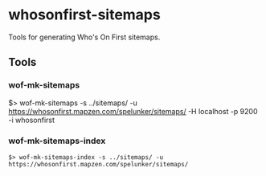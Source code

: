 # whosonfirst-sitemaps

Tools for generating Who's On First sitemaps.

## Tools

### wof-mk-sitemaps

$> wof-mk-sitemaps -s ../sitemaps/ -u https://whosonfirst.mapzen.com/spelunker/sitemaps/ -H localhost -p 9200 -i whosonfirst

### wof-mk-sitemaps-index

```
$> wof-mk-sitemaps-index -s ../sitemaps/ -u https://whosonfirst.mapzen.com/spelunker/sitemaps/
```